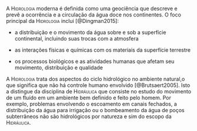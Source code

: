 A <span style="font-variant:small-caps;">Hidrologia</span> moderna é definida como uma geociência que descreve e prevê a ocorrência e a circulação da água doce nos continentes. O foco principal da <span style="font-variant:small-caps;">Hidrologia</span>  inclui [@Dingman2015]:

  - a distribuição e o movimento da água sobre e sob a superfície continental, incluindo suas trocas com a atmosfera
  
  - as interações físicas e químicas com os materiais da superfície terrestre

  - os processos biológicos e as atividades humanas que afetam seu movimento, distribuição e qualidade

A <span style="font-variant:small-caps;">Hidrologia</span> trata dos aspectos do ciclo hidrológico no ambiente natural,o que significa que não há controle humano envolvido [@Brutsaert2005]. Isto a distingue da disciplina de <span style="font-variant:small-caps;">Hidráulica</span> que consiste no estudo do movimento de um fluído em um ambiente bem definido e feito pelo homem. Por exemplo, problemas envolvendo o escoamento em canais fechados, a distribuição da água para irrigação ou o bombeamento da água de poços subterrâneos não são hidrológicos por natureza e sim do escopo da <span style="font-variant:small-caps;">Hidráulica</span>.
